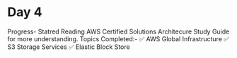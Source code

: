 # Day 4

Progress- Statred Reading AWS Certified Solutions Architecure Study Guide for more understanding. 
Topics Completed:-
✅ AWS Global Infrastructure
✅ S3 Storage Services 
✅ Elastic Block Store 
